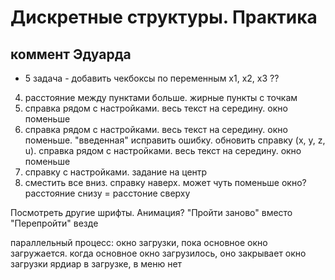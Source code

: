 # Дискретные структуры. Практика
## коммент Эдуарда
- 5 задача - добавить чекбоксы по переменным х1, х2, х3 ??

4. расстояние между пунктами больше. жирные пункты с точкам
6. справка рядом с настройками. весь текст на середину. окно поменьше
7. справка рядом с настройками. весь текст на середину. окно поменьше. 
"введенная" исправить ошибку. обновить справку (x, y, z, u). справка рядом с настройками. весь текст на середину. окно поменьше
10. справку с настройками. задание на центр
11. сместить все вниз. справку наверх. может чуть поменьше окно?
расстояние снизу = расстоние сверху

Посмотреть другие шрифты. Анимация?
"Пройти заново" вместо "Перепройти" везде

параллельный процесс: окно загрузки, пока основное окно загружается. когда основное окно загрузилось, оно закрывает окно загрузки
ярдиар в загрузке, в меню нет
